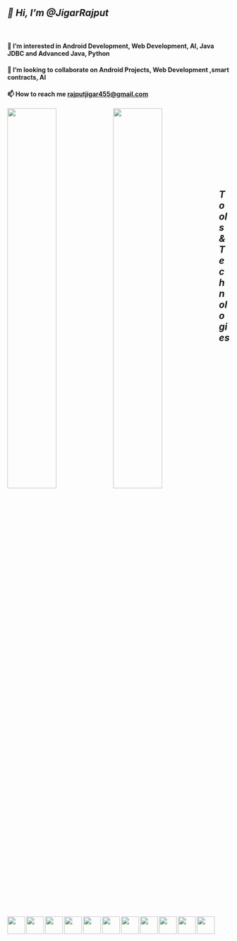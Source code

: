 <!---
JigarRajput/JigarRajput is a ✨ special ✨ repository because its `README.md` (this file) appears on your GitHub profile.
You can click the Preview link to take a look at your changes.
--->

## <strong><i>👋 Hi, I’m @JigarRajput</i></strong>
<br/>

#### 👀 I’m interested in Android Development, Web Development, AI, Java JDBC and Advanced Java, Python
#### 💞️ I’m looking to collaborate on Android Projects, Web Development ,smart contracts, AI
#### 📫 How to reach me rajputjigar455@gmail.com


<img align="left" width="47%" src="https://github-readme-stats.vercel.app/api?username=JigarRajput&show_icons=true&theme=dark&hide_rank=true &hide=contribs"/>
<img align="left" width="47%"src="https://github-readme-stats.vercel.app/api/top-langs/?username=JigarRajput&layout=compact&theme=dark"/>

<br/><br/><br/><br/><br/><br/><br/><br/><br/>

## <strong><i>Tools & Technologies</i></strong>
<img align="left" src="https://user-images.githubusercontent.com/80737219/148373415-97e0125c-79e8-40d7-ac44-a4aba306a7d3.png" width="40" height="40"/>
<img align="left" src="https://user-images.githubusercontent.com/80737219/148374228-ee95eca8-06a9-491b-bddb-6b8583df0a98.png" width="40" height="40"/>
<img align="left" src="https://user-images.githubusercontent.com/80737219/148375765-7f48ede9-21b2-4591-a670-11723f7e9417.png" width="40" height="40"/>
<img align="left" src="https://user-images.githubusercontent.com/80737219/148375862-88e57d9f-deae-4290-bc98-5783c7075a77.png" width="40" height="40"/>    
<img align="left" src="https://user-images.githubusercontent.com/80737219/148374369-4da8ff98-8afb-43bd-af76-9da1c20b1225.png" width="40" height="40"/>
<img align="left" src="https://user-images.githubusercontent.com/80737219/148374956-16df6bba-485a-41b4-b3ac-19befd07efea.png" width="40" height="40"/>
<img align="left" src="https://user-images.githubusercontent.com/80737219/148375190-f2b1cb40-9e1f-439e-ac06-083587f710c3.png" width="40" height="40"/>
<img align="left" src="https://user-images.githubusercontent.com/80737219/148374515-00a898ca-6ea6-4a5b-9cfc-51950c612c0c.png" width="40" height="40"/>
<img align="left" src="https://user-images.githubusercontent.com/80737219/148374615-737c456b-c4c0-4e03-b5f2-5a272826df35.png" width="40" height="40"/>
<img align="left" src="https://user-images.githubusercontent.com/80737219/148374707-dfd089d7-fd6d-4d81-a6c7-e1b5fcdc6ca2.png" width="40" height="40"/>
<img align="left" src="https://user-images.githubusercontent.com/80737219/148374802-f8144ec0-7424-4dfa-a5c9-8930d6e215c3.png" width="40" height="40"/>



















